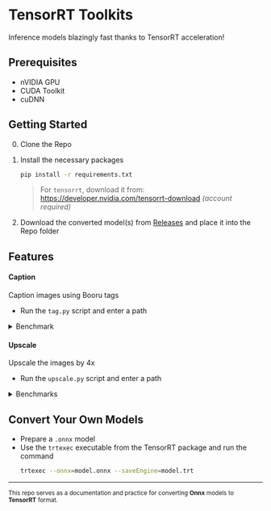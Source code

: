 ﻿# TensorRT Toolkits
Inference models blazingly fast thanks to TensorRT acceleration!

## Prerequisites
- nVIDIA GPU
- CUDA Toolkit
- cuDNN

## Getting Started
0. Clone the Repo
1. Install the necessary packages
    ```bash
    pip install -r requirements.txt
    ```
    > For `tensorrt`, download it from: https://developer.nvidia.com/tensorrt-download *(account required)*

2. Download the converted model(s) from [Releases](https://github.com/Haoming02/TensorRT-Toolkits/releases) and place it into the Repo folder

## Features

#### Caption
Caption images using Booru tags
- Run the `tag.py` script and enter a path

<details>
<summary>Benchmark</summary>

Caption 240 images within a folder using `RTX 3060`
- Took **~16 sec**
</details>

#### Upscale
Upscale the images by 4x
- Run the `upscale.py` script and enter a path

<details>
<summary>Benchmarks</summary>

Upscale a 1024x1024 Image on a `RTX 3060`
- Running on [Forge](https://github.com/lllyasviel/stable-diffusion-webui-forge) in (`fp32`) PyTorch (`.pth`) format: **~54 sec**
- Running (`fp32`) `4xNomos8kDAT` in TensorRT format: **~36 sec**
- Running (`fp16`) `4xNomos8kSCHAT-S` in TensorRT format: **~26 sec**
</details>

## Convert Your Own Models
- Prepare a `.onnx` model
- Use the `trtexec` executable from the TensorRT package and run the command
    ```bash
    trtexec --onnx=model.onnx --saveEngine=model.trt
    ```

<hr> 

<sup>This repo serves as a documentation and practice for converting **Onnx** models to **TensorRT** format. </sup>
